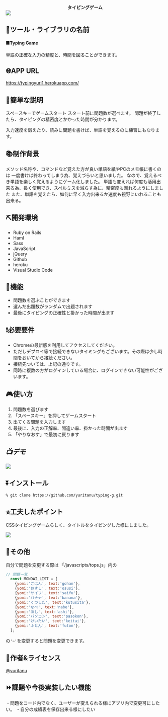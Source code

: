 **<div style="text-align: center;">タイピングゲーム</div>**
![](https://i.imgur.com/jxLVNAP.png)


## 📄ツール・ライブラリの名前

#### ■Typing Game
単語の正確な入力の精度と、時間を図ることができます。

## 🌐APP URL
https://typingyuri1.herokuapp.com/

## 📕簡単な説明
スペースキーでゲームスタート
スタート前に問題数が選べます。
問題が終了したら、タイピングの精密度とかかった時間が分かります。

入力速度を鍛えたり、読みに問題を書けば、単語を覚えるのに練習にもなります。


## 📚制作背景
メソッド名称や、コマンドなど覚えた方が良い単語を紙やPCのメモ帳に書くのは
一度書けば終わってしまう為、覚えづらいと思いました。
なので、覚えるべき単語を楽しく覚えるようにゲーム化しました。
単語も変えれば何度も活用出来る為、長く使用でき、スペルミスを減らす為に、精密度も測れるようにしました
また、単語を覚えたら、如何に早く入力出来るか速度も視野にいれることも出来る。

## ⛏開発環境
* Ruby on Rails
* Haml
* Sass
* JavaScript
* jQuery
* Github
* heroku
* Visual Studio Code


## 📖機能

- 問題数を選ぶことができます
- 選んだ出題数がランダムで出題されます
- 最後にタイピングの正確性と掛かった時間が出ます

## ❗️必要要件

- Chromeの最新版を利用してアクセスしてください。
- ただしデプロイ等で接続できないタイミングもございます。その際は少し時間をおいてから接続ください。
- 接続先ついては、上記の通りです。
- 同時に複数の方がログインしている場合に、ログインできない可能性がございます。

## 🎮使い方

1. 問題数を選びます
2. 「スペースキー」を押してゲームスタート
3. 出てくる問題を入力します
4. 最後に、入力の正解率、間違い率、掛かった時間が出ます
5. 「やりなおす」で最初に戻ります

## ***📺デモ***
![](https://i.imgur.com/OoDCf0X.gif)

## ⏬インストール

```
% git clone https://github.com/yuritanu/typing-g.git
```


## ⭐︎工夫したポイント
CSSタイピングゲームらしく、タイトルをタイピングした様にしました。

![](https://i.imgur.com/IqWCYtH.gif)



## 📝その他

自分で問題を変更する際は
「/javascripts/tops.js」内の
```javascript
// 問題一覧
  const MONDAI_LIST = [
    {yomi:'ごはん', text:'gohan'},
    {yomi:'おすし', text:'osusi'},
    {yomi:'サイフ', text:'saifu'},
    {yomi:'バナナ', text:'banana'},
    {yomi:'くつした', text:'kutusita'},
    {yomi:'なべ', text:'nabe'},
    {yomi:'あし', text:'ashi'},
    {yomi:'パソコン', text:'pasokon'},
    {yomi:'けいたい', text:'keitai'},
    {yomi:'ふとん', text:'futon'},
  ];
```
の`'~'`を変更すると問題を変更できます。

## 👤作者&ライセンス

[@yuritanu](https://twitter.com/yuritanu_0628)

## ⏩課題や今後実装したい機能
・問題をコード内でなく、ユーザーが変えられる様にアプリ内で変更可にしたい。
・自分の成績表を保存出来る様にしたい
